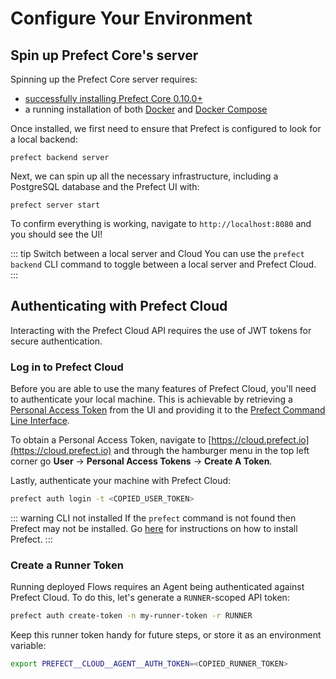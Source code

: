 # Configure Your Environment  

## Spin up Prefect Core's server

Spinning up the Prefect Core server requires:

- [successfully installing Prefect Core 0.10.0+](/core/getting_started/installation.html)
- a running installation of both [Docker](https://docs.docker.com/install/) and [Docker Compose](https://docs.docker.com/compose/install/)

Once installed, we first need to ensure that Prefect is configured to look for a local backend:
```
prefect backend server
```

Next, we can spin up all the necessary infrastructure, including a PostgreSQL database and the Prefect UI with:
```
prefect server start
```

To confirm everything is working, navigate to `http://localhost:8080` and you should see the UI!

::: tip Switch between a local server and Cloud
You can use the `prefect backend` CLI command to toggle between a local server and Prefect Cloud.
:::


## Authenticating with Prefect Cloud <Badge text="Cloud"/>

Interacting with the Prefect Cloud API requires the use of JWT tokens for secure authentication.

### Log in to Prefect Cloud

Before you are able to use the many features of Prefect Cloud, you'll need to authenticate your local machine. This is achievable by retrieving a [Personal Access Token](/cloud/concepts/tokens.html#user) from the UI and providing it to the [Prefect Command Line Interface](/cloud/concepts/cli.html#cli).

To obtain a Personal Access Token, navigate to [https://cloud.prefect.io](https://cloud.prefect.io) and through the hamburger menu in the top left corner go **User** -> **Personal Access Tokens** -> **Create A Token**.

Lastly, authenticate your machine with Prefect Cloud:

```bash
prefect auth login -t <COPIED_USER_TOKEN>
```

::: warning CLI not installed
If the `prefect` command is not found then Prefect may not be installed. Go [here](/core/getting_started/installation.html) for instructions on how to install Prefect.
:::

### Create a Runner Token

Running deployed Flows requires an Agent being authenticated against Prefect Cloud. To do this, let's generate a `RUNNER`-scoped API token:

```bash
prefect auth create-token -n my-runner-token -r RUNNER
```

Keep this runner token handy for future steps, or store it as an environment variable:

```bash
export PREFECT__CLOUD__AGENT__AUTH_TOKEN=<COPIED_RUNNER_TOKEN>
```
